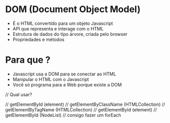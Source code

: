 # DOM (Document Object Model)

* É o HTML convertido para um objeto Javascript
* API que representa e interage com o HTML
* Estrutura de dados do tipo árvore, criada pelo browser
* Propriedades e métodos

# Para que ?
* Javascript usa a DOM para se conectar ao HTML
* Manipular o HTML com o Javascript
* Você só programa para a Web porque existe a DOM

// Qual usar?

// getElementById (element)
// getElementByClassName (HTMLCollection)
// getElementByTagName (HTMLCollection)
// getElementById (element)
// getElementById (NodeList) // consigo fazer um forEach